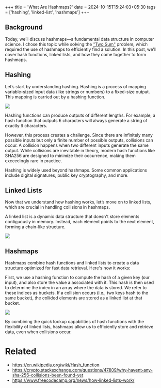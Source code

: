 +++
title = 'What Are Hashmaps?'
date = 2024-10-15T15:24:03+05:30
tags = ['hashing', 'linked-list', 'hashmaps']
+++

## Background

Today, we’ll discuss hashmaps—a fundamental data structure in computer science. I chose this topic while solving the ["Two Sum"](https://github.com/kushagra-xo/leetcode/tree/master/1.twoSum) problem, which required the use of hashmaps to efficiently find a solution. In this post, we'll cover hash functions, linked lists, and how they come together to form hashmaps.

## Hashing

Let’s start by understanding hashing. Hashing is a process of mapping variable-sized input data (like strings or numbers) to a fixed-size output. This mapping is carried out by a hashing function.

![](https://www.dropbox.com/scl/fi/ylu0vmplg1wrtv073xzqo/hash_func.webp?rlkey=brbpvybuaf5tn2mxcf99noi3z&st=yo9rggse&raw=1)

Hashing functions can produce outputs of different lengths. For example, a hash function that outputs 6 characters will always generate a string of exactly 6 characters.

However, this process creates a challenge. Since there are infinitely many possible inputs but only a finite number of possible outputs, collisions can occur. A collision happens when two different inputs generate the same output. While collisions are inevitable in theory, modern hash functions like SHA256 are designed to minimize their occurrence, making them exceedingly rare in practice.

Hashing is widely used beyond hashmaps. Some common applications include digital signatures, public key cryptography, and more.

## Linked Lists

Now that we understand how hashing works, let’s move on to linked lists, which are crucial in handling collisions in hashmaps.

A linked list is a dynamic data structure that doesn't store elements contiguously in memory. Instead, each element points to the next element, forming a chain-like structure.

![](https://www.dropbox.com/scl/fi/wjchp3zzui5gzmflmy8ah/linkedList.webp?rlkey=1nmwm267yogt4a6objr00ke5g&st=h61khfcf&raw=1)

## Hashmaps

Hashmaps combine hash functions and linked lists to create a data structure optimized for fast data retrieval. Here's how it works:

First, we use a hashing function to compute the hash of a given key (our input), and also store the value a associated with it.
This hash is then used to determine the index in an array where the data is stored. We refer to these indices as buckets.
If a collision occurs (i.e., two keys hash to the same bucket), the collided elements are stored as a linked list at that bucket.

![](https://www.dropbox.com/scl/fi/5njk0yq9up42crhinsybw/hashmap.webp?rlkey=sy5o6pyqxtfsg1wv0kb0nr8nh&st=38m08ght&raw=1)

By combining the quick lookup capabilities of hash functions with the flexibility of linked lists, hashmaps allow us to efficiently store and retrieve data, even when collisions occur.

# Related

- https://en.wikipedia.org/wiki/Hash_function
- https://crypto.stackexchange.com/questions/47809/why-havent-any-sha-256-collisions-been-found-yet
- https://www.freecodecamp.org/news/how-linked-lists-work/
